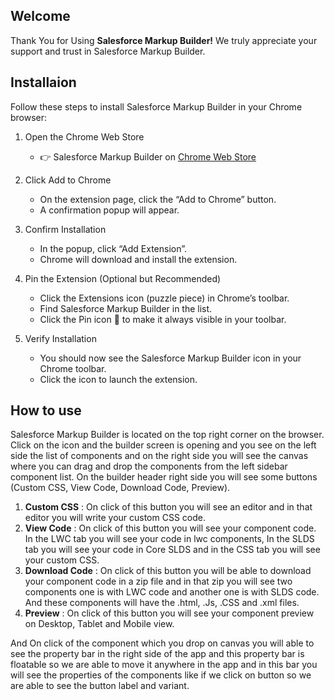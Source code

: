 ## Welcome

Thank You for Using **Salesforce Markup Builder!** We truly appreciate your support and trust in Salesforce Markup Builder.

## Installaion

Follow these steps to install Salesforce Markup Builder in your Chrome browser:

1. Open the Chrome Web Store

    - 👉 Salesforce Markup Builder on [Chrome Web Store](https://chromewebstore.google.com/detail/salesforce-markup-builder/dmikhohlckeamhjfgmkeincjbfgnlleh)

2. Click Add to Chrome

    - On the extension page, click the “Add to Chrome” button.
    - A confirmation popup will appear.

3. Confirm Installation

    - In the popup, click “Add Extension”.
    - Chrome will download and install the extension.

4. Pin the Extension (Optional but Recommended)

    - Click the Extensions icon (puzzle piece) in Chrome’s toolbar.
    - Find Salesforce Markup Builder in the list.
    - Click the Pin icon 📌 to make it always visible in your toolbar.

5. Verify Installation

    - You should now see the Salesforce Markup Builder icon in your Chrome toolbar.
    - Click the icon to launch the extension.

## How to use

Salesforce Markup Builder is located on the top right corner on the browser. Click on the icon and the builder screen is opening and you see on the left side the list of components and on the right side you will see the canvas where you can drag and drop the components from the left sidebar component list. On the builder header right side you will see some buttons (Custom CSS, View Code, Download Code, Preview).

   1. **Custom CSS** : On click of this button you will see an editor and in that editor you will write your custom CSS code.
   2. **View Code** : On click of this button you will see your component code. In the LWC tab you will see your code in lwc components, In the SLDS tab you will see your code in Core SLDS and in the CSS tab you will see your custom CSS.
   3. **Download Code** : On click of this button you will be able to download your component code in a zip file and in that zip you will see two components one is with LWC code and another one is with SLDS code. And these components will have the .html, .Js, .CSS and .xml files.
   4. **Preview** : On click of this button you will see your component preview on Desktop, Tablet and Mobile view.

And On click of the component which you drop on canvas you will able to see the property bar in the right side of the app and this property bar is floatable so we are able to move it anywhere in the app and in this bar you will see the properties of the components like if we click on button so we are able to see the button label and variant.